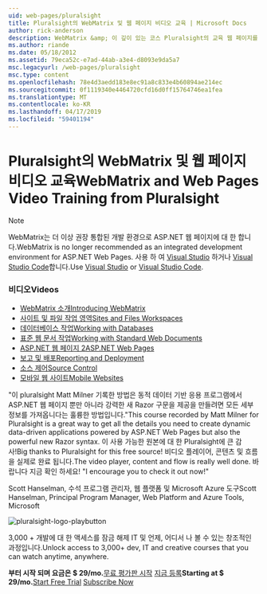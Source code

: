 ```yaml
---
uid: web-pages/pluralsight
title: Pluralsight의 WebMatrix 및 웹 페이지 비디오 교육 | Microsoft Docs
author: rick-anderson
description: WebMatrix &amp; 이 깊이 있는 코스 Pluralsight의 교육 웹 페이지를 얻게 됩니다 실행 WebMatrix 및 ASP.NET Web Pages를 사용 하 여 합니다. Everythi 설명 하는 중...
ms.author: riande
ms.date: 05/18/2012
ms.assetid: 79eca52c-e7ad-44ab-a3e4-d8093e9da5a7
msc.legacyurl: /web-pages/pluralsight
msc.type: content
ms.openlocfilehash: 78e4d3aedd183e8ec91a8c833e4b60894ae214ec
ms.sourcegitcommit: 0f1119340e4464720cfd16d0ff15764746ea1fea
ms.translationtype: MT
ms.contentlocale: ko-KR
ms.lasthandoff: 04/17/2019
ms.locfileid: "59401194"
---
```

# <a name="webmatrix-and-web-pages-video-training-from-pluralsight"></a><span data-ttu-id="a550d-104">Pluralsight의 WebMatrix 및 웹 페이지 비디오 교육</span><span class="sxs-lookup"><span data-stu-id="a550d-104">WebMatrix and Web Pages Video Training from Pluralsight</span></span>


> [!NOTE] 
> <span data-ttu-id="a550d-105">WebMatrix는 더 이상 권장 통합된 개발 환경으로 ASP.NET 웹 페이지에 대 한 합니다.</span><span class="sxs-lookup"><span data-stu-id="a550d-105">WebMatrix is no longer recommended as an integrated development environment for ASP.NET Web Pages.</span></span> <span data-ttu-id="a550d-106">사용 하 여 [Visual Studio](xref:aspnet/web-pages/overview/getting-started/program-asp-net-web-pages-in-visual-studio) 하거나 [Visual Studio Code](https://code.visualstudio.com/)합니다.</span><span class="sxs-lookup"><span data-stu-id="a550d-106">Use [Visual Studio](xref:aspnet/web-pages/overview/getting-started/program-asp-net-web-pages-in-visual-studio) or [Visual Studio Code](https://code.visualstudio.com/).</span></span>

### <a name="videos"></a><span data-ttu-id="a550d-107">비디오</span><span class="sxs-lookup"><span data-stu-id="a550d-107">Videos</span></span>

- [<span data-ttu-id="a550d-108">WebMatrix 소개</span><span class="sxs-lookup"><span data-stu-id="a550d-108">Introducing WebMatrix</span></span>](https://pluralsight.com/training/Player?author=matt-milner&name=webmatrix-introduction-m1&mode=live&clip=0&course=webmatrix-introduction)
- [<span data-ttu-id="a550d-109">사이트 및 파일 작업 영역</span><span class="sxs-lookup"><span data-stu-id="a550d-109">Sites and Files Workspaces</span></span>](https://pluralsight.com/training/Player?author=matt-milner&name=webmatrix-introduction-m2&mode=live&clip=0&course=webmatrix-introduction)
- [<span data-ttu-id="a550d-110">데이터베이스 작업</span><span class="sxs-lookup"><span data-stu-id="a550d-110">Working with Databases</span></span>](https://pluralsight.com/training/Player?author=matt-milner&name=webmatrix-introduction-m3&mode=live&clip=0&course=webmatrix-introduction)
- [<span data-ttu-id="a550d-111">표준 웹 문서 작업</span><span class="sxs-lookup"><span data-stu-id="a550d-111">Working with Standard Web Documents</span></span>](https://pluralsight.com/training/Player?author=matt-milner&name=webmatrix-introduction-m4&mode=live&clip=0&course=webmatrix-introduction)
- [<span data-ttu-id="a550d-112">ASP.NET 웹 페이지 2</span><span class="sxs-lookup"><span data-stu-id="a550d-112">ASP.NET Web Pages</span></span>](https://pluralsight.com/training/Player?author=matt-milner&name=webmatrix-introduction-m5&mode=live&clip=0&course=webmatrix-introduction)
- [<span data-ttu-id="a550d-113">보고 및 배포</span><span class="sxs-lookup"><span data-stu-id="a550d-113">Reporting and Deployment</span></span>](https://pluralsight.com/training/Player?author=matt-milner&name=webmatrix-introduction-m8&mode=live&clip=0&course=webmatrix-introduction)
- [<span data-ttu-id="a550d-114">소스 제어</span><span class="sxs-lookup"><span data-stu-id="a550d-114">Source Control</span></span>](https://pluralsight.com/training/Player?author=matt-milner&name=webmatrix-introduction-m9&mode=live&clip=0&course=webmatrix-introduction)
- [<span data-ttu-id="a550d-115">모바일 웹 사이트</span><span class="sxs-lookup"><span data-stu-id="a550d-115">Mobile Websites</span></span>](https://pluralsight.com/training/Player?author=matt-milner&name=webmatrix-introduction-m10&mode=live&clip=0&course=webmatrix-introduction)


<span data-ttu-id="a550d-116">"이 pluralsight Matt Milner 기록한 방법은 동적 데이터 기반 응용 프로그램에서 ASP.NET 웹 페이지 뿐만 아니라 강력한 새 Razor 구문을 제공을 만들려면 모든 세부 정보를 가져옵니다는 훌륭한 방법입니다.</span><span class="sxs-lookup"><span data-stu-id="a550d-116">"This course recorded by Matt Milner for Pluralsight is a great way to get all the details you need to create dynamic data-driven applications powered by ASP.NET Web Pages but also the powerful new Razor syntax.</span></span> <span data-ttu-id="a550d-117">이 사용 가능한 원본에 대 한 Pluralsight에 큰 감사!</span><span class="sxs-lookup"><span data-stu-id="a550d-117">Big thanks to Pluralsight for this free source!</span></span> <span data-ttu-id="a550d-118">비디오 플레이어, 콘텐츠 및 흐름을 실제로 완료 됩니다.</span><span class="sxs-lookup"><span data-stu-id="a550d-118">The video player, content and flow is really well done.</span></span> <span data-ttu-id="a550d-119">바랍니다 지금 확인 하세요! "</span><span class="sxs-lookup"><span data-stu-id="a550d-119">I encourage you to check it out now!"</span></span>

<span data-ttu-id="a550d-120">Scott Hanselman, 수석 프로그램 관리자, 웹 플랫폼 및 Microsoft Azure 도구</span><span class="sxs-lookup"><span data-stu-id="a550d-120">Scott Hanselman, Principal Program Manager, Web Platform and Azure Tools, Microsoft</span></span>


![pluralsight-logo-playbutton](pluralsight/_static/image1.png)

<span data-ttu-id="a550d-122">3,000 + 개발에 대 한 액세스를 잠금 해제 IT 및 언제, 어디서 나 볼 수 있는 창조적인 과정입니다.</span><span class="sxs-lookup"><span data-stu-id="a550d-122">Unlock access to 3,000+ dev, IT and creative courses that you can watch anytime, anywhere.</span></span>

<span data-ttu-id="a550d-123">**부터 시작 되며 요금은 $ 29/mo.**[무료 평가판 시작](https://pluralsight.com/microsoft/olt/subscribe/SubscriptionRedirector.aspx?freetrial=true&amp;utm_source=microsoft&amp;utm_medium=sponsored-page&amp;utm_content=webmatrix&amp;utm_campaign=microsoft-sponsored-course) [지금 등록](https://pluralsight.com/microsoft/OLT/subscriptions.aspx?utm_source=microsoft&amp;utm_medium=sponsored-page&amp;utm_content=webmatrix&amp;utm_campaign=microsoft-sponsored-course)</span><span class="sxs-lookup"><span data-stu-id="a550d-123">**Starting at $ 29/mo.**[Start Free Trial](https://pluralsight.com/microsoft/olt/subscribe/SubscriptionRedirector.aspx?freetrial=true&amp;utm_source=microsoft&amp;utm_medium=sponsored-page&amp;utm_content=webmatrix&amp;utm_campaign=microsoft-sponsored-course) [Subscribe Now](https://pluralsight.com/microsoft/OLT/subscriptions.aspx?utm_source=microsoft&amp;utm_medium=sponsored-page&amp;utm_content=webmatrix&amp;utm_campaign=microsoft-sponsored-course)</span></span>
